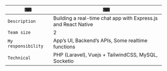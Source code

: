 ⌨ | ⌨
--- | --- 
`Description` | Building a real-time chat app with Express.js and React Native
`Team size` | 2
`My responsibility` | App’s UI, Backend’s APIs, Some realtime functions
`Technical` | PHP (Laravel), Vuejs + TailwindCSS, MySQL, Socketio
